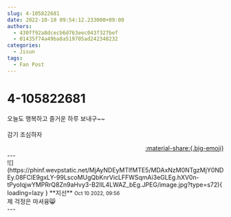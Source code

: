```yaml
---
slug: 4-105822681
date: 2022-10-10 09:54:12.233000+09:00
authors:
  - 430ff92a8dcecb6d763eec043f327bef
  - 01435f74a49ba8a519705ad242348232
categories:
  - Jisun
tags:
  - Fan Post
---
```


# 4-105822681

<div class="post-container" markdown="1">
<div class="content-container md-sidebar__scrollwrap" markdown="1">

오늘도 행복하고 즐거운 하루 보내구~~<br><br>감기 조심하자

</div>
</div>

<div style="text-align: right;" markdown="1">
<a href="https://weverse.io/fromis9/fanpost/4-105822681" style="text-align: right;">:material-share:{.big-emoji}</a>
</div>
---

<div class="comments-container md-sidebar__scrollwrap" markdown="1">
<div class="comment" markdown="1">
<div class='id-container' markdown="1">
![](https://phinf.wevpstatic.net/MjAyNDEyMTlfMTE5/MDAxNzM0NTgzMjY0NDEy.08FClE9gxLY-99LscoMUgQbKnrVicLFFWSqmAi3eGLEg.hXV0n-tPyoIqjwYMPRrQ8Zn9aHvy3-B2llL4LWAZ_bEg.JPEG/image.jpg?type=s72){ loading=lazy }
**<span class="artist">지선</span>** <small>Oct 10 2022, 09:56</small><br>
</div>
<div class='comment-body' markdown="1">
제 걱정은 마셔융😸
</div>
</div>
</div>
---
